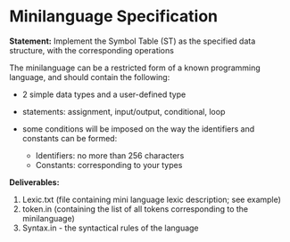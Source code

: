 # Minilanguage Specification

**Statement:** Implement the Symbol Table (ST) as the specified data structure, with the corresponding operations

The minilanguage can be a restricted form of a known programming language, and should contain the following:

- 2 simple data types and a user-defined type
- statements: assignment, input/output, conditional, loop
- some conditions will be imposed on the way the identifiers and constants can be formed:
  
   - Identifiers: no more than 256 characters
   - Constants: corresponding to your types



**Deliverables:** 
1. Lexic.txt (file containing mini language lexic description; see example)
2. token.in (containing the list of all tokens corresponding to the minilanguage)
3. Syntax.in - the syntactical rules of the language